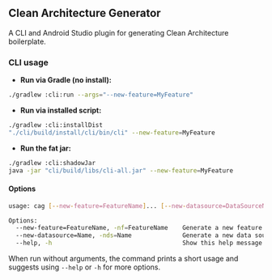 ## Clean Architecture Generator

A CLI and Android Studio plugin for generating Clean Architecture boilerplate.

### CLI usage

- **Run via Gradle (no install):**

```bash
./gradlew :cli:run --args="--new-feature=MyFeature"
```

- **Run via installed script:**

```bash
./gradlew :cli:installDist
"./cli/build/install/cli/bin/cli" --new-feature=MyFeature
```

- **Run the fat jar:**

```bash
./gradlew :cli:shadowJar
java -jar "cli/build/libs/cli-all.jar" --new-feature=MyFeature
```

#### Options

```bash
usage: cag [--new-feature=FeatureName]... [--new-datasource=DataSourceName]...

Options:
  --new-feature=FeatureName, -nf=FeatureName    Generate a new feature named FeatureName
  --new-datasource=Name, -nds=Name              Generate a new data source named NameDataSource
  --help, -h                                    Show this help message and exit
```

When run without arguments, the command prints a short usage and suggests using `--help` or `-h` for more options.
